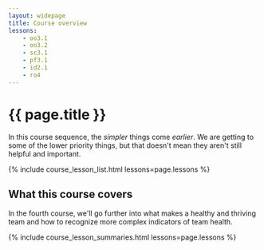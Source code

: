 ```yaml
---
layout: widepage
title: Course overview
lessons:
    - oo3.1
    - oo3.2
    - sc3.1
    - pf3.1
    - id2.1
    - ro4
---
```


# {{ page.title }}

In this course sequence, the *simpler* things come *earlier*. We are getting to some of the lower priority things, but that doesn't mean they aren't still helpful and important.

{% include course_lesson_list.html lessons=page.lessons %}

## What this course covers

In the fourth course, we'll go further into what makes a healthy and thriving team and how to recognize more complex indicators of team health. 

{% include course_lesson_summaries.html lessons=page.lessons %}
